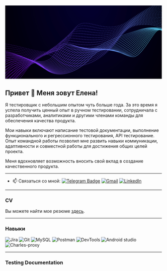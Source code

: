 ![Header](https://github.com/ElenaKukhto/ElenaKukhto/blob/main/assets/%E2%80%94Pngtree%E2%80%94abstract%20waving%20particle%20technology%20background_1233165.jpg)

## Привет 👋 Меня зовут Елена!

Я тестировщик с небольшим опытом чуть больше года. 
За это время я успела получить ценный опыт в ручном тестировании, сотрудничала с разработчиками, аналитиками и другими членами команды для обеспечения качества продукта. 

Мои навыки включают написание тестовой документации, выполнение функционального и регрессионного тестирования, API тестирование. Опыт командной работы позволил мне развить навыки коммуникации, адаптивности и совместной работы для достижения общих целей проекта.

Меня вдохновляет возможность вносить свой вклад в создание качественного продукта.

---

- :mailbox: Связаться со мной:
[![Telegram Badge](https://img.shields.io/badge/-@keo04-blue?style=flat&logo=telegram&logoColor=wthite)](https://t.me/keo04)  [![Gmail](https://img.shields.io/badge/-Gmail-yellow?style=flat&logo=gmail&logoColor=red)](https://kukhto70@gmail.com) [![LinkedIn](https://img.shields.io/badge/-LinkedIn-grey?style=flat&logo=linkedin&logoColor=white)](https://www.linkedin.com/in/keo04/) 
---

### CV
Вы можете найти мое резюме [здесь](https://drive.google.com/file/d/1KD7O_KgIBIfpsFcn9vA_IaB1IINMkGS_/view?usp=sharing).

---
### Навыки
<p align="left">
<a target="_blank" rel="noreferrer"><img src="https://camo.githubusercontent.com/997fa80537d8b41d7135f8f1f6149373577b302cacae6e600a02dceea594db8e/68747470733a2f2f63646e2e6a7364656c6976722e6e65742f67682f64657669636f6e732f64657669636f6e2f69636f6e732f6a6972612f6a6972612d6f726967696e616c2e737667" width="36" height="36" alt="Jira" /></a>
<a target="_blank" rel="noreferrer"><img src="https://raw.githubusercontent.com/danielcranney/readme-generator/main/public/icons/skills/git-colored.svg" width="36" height="36" alt="Git" /></a>
<a target="_blank" rel="noreferrer"><img src="https://raw.githubusercontent.com/danielcranney/readme-generator/main/public/icons/skills/mysql-colored.svg" width="36" height="36" alt="MySQL" /></a>
<a target="_blank" rel="noreferrer"><img src="https://camo.githubusercontent.com/8140ad4c0124d888f4bd017f01af44adebb165cd5c564f8a62922f0cb70e5390/68747470733a2f2f7365656b6c6f676f2e636f6d2f696d616765732f502f706f73746d616e2d6c6f676f2d303038374341304431352d7365656b6c6f676f2e636f6d2e706e67" width="36" height="36" alt="Postman" /></a>
<a target="_blank" rel="noreferrer"><img src="https://camo.githubusercontent.com/be11ab1cf3e4b56fff12f3671a7c71132874aa3de3efb733ec167ba5c5769558/68747470733a2f2f64333377756272666b69306c36382e636c6f756466726f6e742e6e65742f333862356339353361343636373336363638356435356462353564303537633836646231666335342f61306664632f7374617469632f61636165366232346439343033343736363163613930316561303766343763312f6368726f6d652d6465762d6c6f676f2d69636f6e2e706e67" width="36" height="36" alt="DevTools" /></a>
<a target="_blank" rel="noreferrer"><img src="https://camo.githubusercontent.com/e87a0bbc2ea533869deabc5775446f8a634e13dc84511323038eab5203ff40e5/68747470733a2f2f63646e2e6a7364656c6976722e6e65742f67682f64657669636f6e732f64657669636f6e2f69636f6e732f616e64726f696473747564696f2f616e64726f696473747564696f2d6f726967696e616c2e737667" width="36" height="36" alt="Android studio" /></a>
<a target="_blank" rel="noreferrer"><img src="https://camo.githubusercontent.com/00390fba326b3e4f2c49f834611a25e3568bff379a180ae8296e11a013ed2a9b/68747470733a2f2f63646e2e69636f6e2d69636f6e732e636f6d2f69636f6e73322f333035332f504e472f3531322f636861726c65735f70726f78795f6d61636f735f6269677375725f69636f6e5f3139303330322e706e67" width="36" height="36" alt="Charles-proxy" /></a>
</p>

---

### Testing Documentation 

